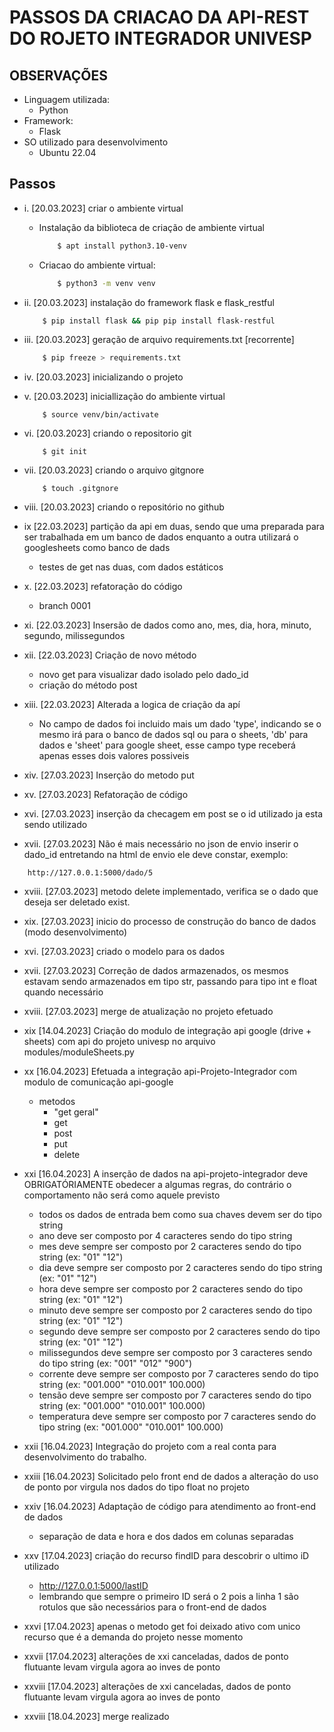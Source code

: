 # PASSOS DA CRIACAO DA API-REST DO ROJETO INTEGRADOR UNIVESP

## OBSERVAÇÕES 
+ Linguagem utilizada:
  + Python
+ Framework:
  + Flask
+ SO utilizado para desenvolvimento 
  + Ubuntu 22.04

## Passos 

+ i.    [20.03.2023] criar o ambiente virtual    
  + Instalação da biblioteca de criação de ambiente virtual 
    ~~~bash
        $ apt install python3.10-venv
    ~~~
  + Criacao do ambiente virtual:
    ~~~bash
        $ python3 -m venv venv
    ~~~
+ ii.   [20.03.2023] instalação do framework flask e flask_restful 
    ~~~bash
        $ pip install flask && pip pip install flask-restful
    ~~~
+ iii.  [20.03.2023] geração de arquivo requirements.txt [recorrente]
    ~~~bash
        $ pip freeze > requirements.txt
    ~~~
+ iv.   [20.03.2023] inicializando o projeto
+ v.    [20.03.2023] iniciallização do ambiente virtual
    ~~~
        $ source venv/bin/activate
    ~~~
+ vi.   [20.03.2023] criando o repositorio git 
    ~~~
        $ git init 
    ~~~
+ vii.  [20.03.2023] criando o arquivo gitgnore
    ~~~
        $ touch .gitgnore 
    ~~~
+ viii. [20.03.2023] criando o repositório no github
  
+ ix    [22.03.2023] partição da api em duas, sendo que uma preparada para ser trabalhada em um banco de dados enquanto a outra utilizará o googlesheets como banco de dads 
  + testes de get nas duas, com dados estáticos 

+ x.    [22.03.2023] refatoração do código 
  + branch 0001

+ xi.   [22.03.2023] Insersão de dados como ano, mes, dia, hora, minuto, segundo, milissegundos

+ xii.  [22.03.2023] Criação de novo método 
  + novo get para visualizar dado isolado pelo dado_id
  + criação do método post 

+ xiii. [22.03.2023] Alterada a logica de criação da apí
  + No campo de dados foi incluido mais um dado  'type', indicando se o mesmo irá para o banco de dados sql ou para o sheets, 'db' para dados e 'sheet' para google sheet, esse campo type receberá apenas esses dois valores possiveis 

+ xiv.  [27.03.2023] Inserção do metodo put
  
+ xv.   [27.03.2023] Refatoração de código 

+ xvi.   [27.03.2023] inserção da checagem em post se o id utilizado ja esta sendo utilizado

+ xvii.  [27.03.2023] Não é mais necessário no json de envio inserir o dado_id entretando na html de envio ele deve constar, exemplo:
~~~
    http://127.0.0.1:5000/dado/5
~~~
  
+ xviii. [27.03.2023] metodo delete implementado, verifica se o dado que deseja ser deletado exist.

+ xix.   [27.03.2023] inicio do processo de construção do banco de dados (modo desenvolvimento)

+ xvi.   [27.03.2023] criado o modelo para os dados 

+ xvii.  [27.03.2023] Correção de dados armazenados, os mesmos estavam sendo armazenados em tipo str, passando para tipo int e float quando necessário

+ xviii. [27.03.2023] merge de atualização no projeto efetuado 

+ xix    [14.04.2023] Criação do modulo de integração api google (drive + sheets) com api do projeto univesp no arquivo modules/moduleSheets.py

+ xx     [16.04.2023] Efetuada a integração api-Projeto-Integrador com modulo de comunicação api-google
  + metodos
    + "get geral"
    + get
    + post
    + put
    + delete

+ xxi    [16.04.2023] A inserção de dados na api-projeto-integrador deve OBRIGATÓRIAMENTE obedecer a algumas regras, do contrário o comportamento não será como aquele previsto 
  + todos os dados de entrada bem como sua chaves devem ser do tipo string 
  + ano deve ser composto por 4 caracteres sendo do tipo string
  + mes deve sempre ser composto por 2 caracteres sendo do tipo string (ex: "01" "12")
  + dia deve sempre ser composto por 2 caracteres sendo do tipo string (ex: "01" "12")
  + hora deve sempre ser composto por 2 caracteres sendo do tipo string (ex: "01" "12")
  + minuto deve sempre ser composto por 2 caracteres sendo do tipo string (ex: "01" "12")
  + segundo deve sempre ser composto por 2 caracteres sendo do tipo string (ex: "01" "12")
  + milissegundos deve sempre ser composto por 3 caracteres sendo do tipo string (ex: "001" "012" "900")
  + corrente deve sempre ser composto por 7 caracteres sendo do tipo string (ex: "001.000" "010.001" 100.000)
  + tensão deve sempre ser composto por 7 caracteres sendo do tipo string (ex: "001.000" "010.001" 100.000)
  + temperatura deve sempre ser composto por 7 caracteres sendo do tipo string (ex: "001.000" "010.001" 100.000)

+ xxii  [16.04.2023] Integração do projeto com a real conta para desenvolvimento do trabalho.

+ xxiii [16.04.2023] Solicitado pelo front end  de dados a alteração do uso de ponto por virgula nos dados do tipo float no projeto 

+ xxiv  [16.04.2023] Adaptação de código para atendimento ao front-end de dados 
  + separação de data e hora e dos dados em colunas separadas

+ xxv   [17.04.2023] criação do recurso findID para descobrir o ultimo iD utilizado 
  + http://127.0.0.1:5000/lastID
  + lembrando que sempre o primeiro ID será o 2 pois a linha 1 são rotulos que são necessários para o front-end de dados 

+ xxvi  [17.04.2023] apenas o metodo get foi deixado ativo com unico recurso que é a demanda do projeto nesse momento 

+ xxvii [17.04.2023] alterações de xxi canceladas, dados de ponto flutuante levam virgula agora ao inves de ponto

+ xxviii [17.04.2023] alterações de xxi canceladas, dados de ponto flutuante levam virgula agora ao inves de ponto

+ xxviii [18.04.2023] merge realizado